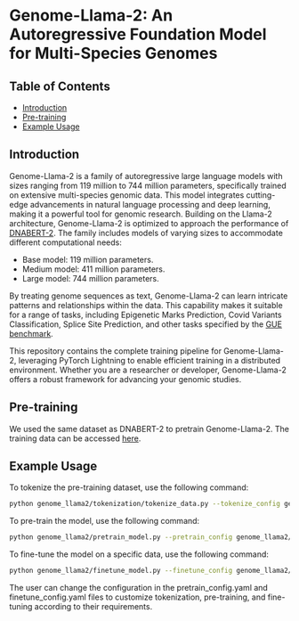 # Genome-Llama-2: An Autoregressive Foundation Model for Multi-Species Genomes

## Table of Contents
- [Introduction](#introduction)
- [Pre-training](#pre-training)
- [Example Usage](#example-usage)

## Introduction
Genome-Llama-2 is a family of autoregressive large language models with sizes ranging from 119 million to 744 million parameters, specifically trained on extensive multi-species genomic data. This model integrates cutting-edge advancements in natural language processing and deep learning, making it a powerful tool for genomic research. Building on the Llama-2 architecture, Genome-Llama-2 is optimized to approach the performance of [DNABERT-2](https://github.com/MAGICS-LAB/DNABERT_2). The family includes models of varying sizes to accommodate different computational needs:
-  Base model: 119 million parameters.
-  Medium model: 411 million parameters.
-  Large model: 744 million parameters.

By treating genome sequences as text, Genome-Llama-2 can learn intricate patterns and relationships within the data. This capability makes it suitable for a range of tasks, including Epigenetic Marks Prediction, Covid Variants Classification, Splice Site Prediction, and other tasks specified by the [GUE benchmark](https://github.com/MAGICS-LAB/DNABERT_2).

This repository contains the complete training pipeline for Genome-Llama-2, leveraging PyTorch Lightning to enable efficient training in a distributed environment. Whether you are a researcher or developer, Genome-Llama-2 offers a robust framework for advancing your genomic studies.

## Pre-training
We used the same dataset as DNABERT-2 to pretrain Genome-Llama-2. The training data can be accessed [here](https://drive.google.com/file/d/1dSXJfwGpDSJ59ry9KAp8SugQLK35V83f/view).

## Example Usage
To tokenize the pre-training dataset, use the following command:
```bash
python genome_llama2/tokenization/tokenize_data.py --tokenize_config genome_llama2/config/pretrain_config.yaml
```

To pre-train the model, use the following command:
```bash
python genome_llama2/pretrain_model.py --pretrain_config genome_llama2/config/pretrain_config.yaml
```

To fine-tune the model on a specific data, use the following command:
```bash
python genome_llama2/finetune_model.py --finetune_config genome_llama2/config/finetune_config.yaml
```

The user can change the configuration in the pretrain_config.yaml and finetune_config.yaml files to customize tokenization, pre-training, and fine-tuning according to their requirements.
